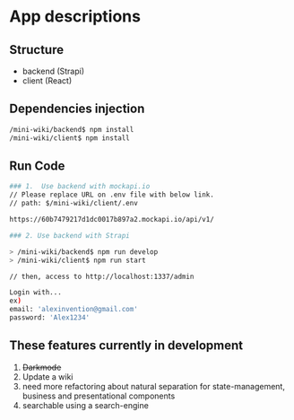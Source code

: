 # App descriptions

## Structure

- backend (Strapi)
- client (React)

## Dependencies injection

```sh
/mini-wiki/backend$ npm install
/mini-wiki/client$ npm install
```

## Run Code

```sh
### 1.  Use backend with mockapi.io
// Please replace URL on .env file with below link.
// path: $/mini-wiki/client/.env

https://60b7479217d1dc0017b897a2.mockapi.io/api/v1/
```

```sh
### 2. Use backend with Strapi

> /mini-wiki/backend$ npm run develop
> /mini-wiki/client$ npm run start

// then, access to http://localhost:1337/admin

Login with...
ex)
email: 'alexinvention@gmail.com'
password: 'Alex1234'
```

## These features currently in development

1. ~~Darkmode~~
2. Update a wiki
3. need more refactoring about natural separation for state-management, business and presentational components
4. searchable using a search-engine
